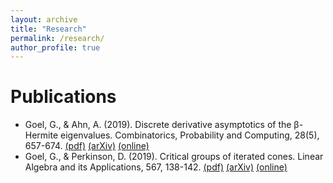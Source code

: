 ```yaml
---
layout: archive
title: "Research"
permalink: /research/
author_profile: true
---
```


# Publications

* Goel, G., & Ahn, A. (2019). Discrete derivative asymptotics of the β-Hermite eigenvalues. Combinatorics, Probability and Computing, 28(5), 657-674.
[(pdf)](/files/1809.06804.pdf) [(arXiv)](https://arxiv.org/abs/1809.06804) [(online)](https://doi.org/10.1017/S0963548319000087)
* Goel, G., & Perkinson, D. (2019). Critical groups of iterated cones. Linear Algebra and its Applications, 567, 138-142.
[(pdf)](/files/1809.07379.pdf) [(arXiv)](https://arxiv.org/abs/1809.07379) [(online)](https://doi.org/10.1016/j.laa.2019.01.009)

